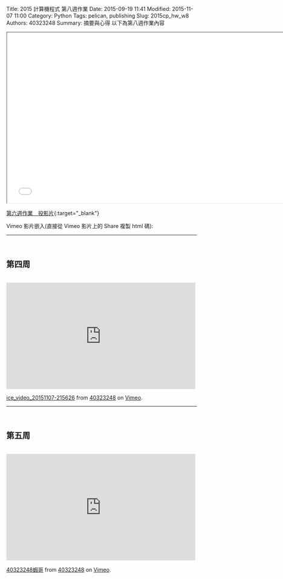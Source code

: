 Title: 2015 計算機程式 第八週作業
Date: 2015-09-19 11:41
Modified: 2015-11-07 11:00
Category: Python
Tags: pelican, publishing
Slug: 2015cp_hw_w8
Authors: 40323248
Summary: 摘要與心得
以下為第八週作業內容

<iframe src="40323248_cp_w8.html" width="750" height="450"></iframe>

[第六週作業　投影片](40323248_cp_w8.html){:target="_blank"}

Vimeo 影片嵌入(直接從 Vimeo 影片上的 Share 複製 html 碼):

<hr/>
<br>
<h2>第四周</h2>
<br>
<iframe src="https://player.vimeo.com/video/144976293" width="500" height="281" frameborder="0" webkitallowfullscreen mozallowfullscreen allowfullscreen></iframe> <p><a href="https://vimeo.com/144976293">ice_video_20151107-215626</a> from <a href="https://vimeo.com/user44975888">40323248</a> on <a href="https://vimeo.com">Vimeo</a>.</p>






<hr/>
<br>
<h2>第五周</h2>
<br>
<iframe src="https://player.vimeo.com/video/142838295" width="500" height="281" frameborder="0" webkitallowfullscreen mozallowfullscreen allowfullscreen></iframe> <p><a href="https://vimeo.com/142838295">40323248蝦哥</a> from <a href="https://vimeo.com/user44975888">40323248</a> on <a href="https://vimeo.com">Vimeo</a>.</p>


